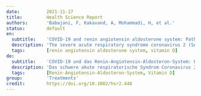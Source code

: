 ```yaml
---
date:          2021-11-17
title:         Health Science Report
authors:       'Babajani, F, Kakavand, A, Mohammadi, H, et al.'
status:        default
en:
  subtitle:    'COVID-19 and renin angiotensin aldosterone system: Pathogenesis and therapy'
  description: 'The severe acute respiratory syndrome coronavirus 2 (SARS-CoV-2) binds to the ACE2 component of the renin-angiotensin aldosterone system (RAAS) and infects the human cells. The aims of the present review were to look at the role and alteration of the RAAS components in SARS-CoV-2 infection, therapeutic approaches, and clinical trials in this field. We surveyed the literature (PubMed, Web of Science, and Scopus) till August 18, 2021, and 59 published papers regarding the components of the RAAS and their role and alterations in SARS-CoV-2 infection along with various COVID-19 therapies based on the RASS components were included in the study. ACE inhibitors, angiotensin receptor blockers, and mineralocorticoid receptor inhibitors are agents that significantly enhance the ACE2 and Ang-(1-7) levels, which can be suggestive for their role as therapeutics against SARS-CoV-2 infection. Beta-adrenergic blockers, which negatively regulate renin release from juxtaglomerular cells, and vitamin D, as a regulator of the RAAS and renin expression, are proposed therapeutics in the treatment of COVID-19. Some antihyperglycemic agents could be potentially protective against COVID-19-induced lung injury. Also, the inhibition of the Janus kinase/signal transducer and activator of the transcription pathway as a potential treatment for COVID-19 has been suggested. Finally, resveratrol, an antioxidant that can suppress Ang II, has been suggested as an adjunct to other therapies. Regarding the suggested potential therapies for COVID-19, there are many clinical trials whose results might change the treatment strategies of SARS-CoV-2 infection. So, the results of well-organized clinical trials on the efficacy and safety of the mentioned agents in the treatment of COVID-19 will be useful in the management and therapy of the disease.'
  tags:        [renin angiotensin aldosterone system, vitamin D]
de:
  subtitle:    'COVID-19 und das Renin-Angiotensin-Aldosteron-System: Pathogenese und Therapie'
  description: 'Das schwere akute respiratorische Syndrom Coronavirus 2 (SARS-CoV-2) bindet an die ACE2-Komponente des Renin-Angiotensin-Aldosteron-Systems (RAAS) und infiziert die menschlichen Zellen. Ziel der vorliegenden Übersichtsarbeit war es, die Rolle und die Veränderung der RAAS-Komponenten bei der SARS-CoV-2-Infektion, therapeutische Ansätze und klinische Versuche in diesem Bereich zu untersuchen. Wir haben die Literatur (PubMed, Web of Science und Scopus) bis zum 18. August 2021 gesichtet und 59 veröffentlichte Arbeiten zu den Komponenten des RAAS und deren Rolle und Veränderungen bei der SARS-CoV-2-Infektion sowie zu verschiedenen COVID-19-Therapien auf der Grundlage der RAAS-Komponenten in die Studie aufgenommen. ACE-Hemmer, Angiotensin-Rezeptor-Blocker und Mineralocorticoid-Rezeptor-Hemmer sind Wirkstoffe, die die ACE2- und Ang-(1-7)-Spiegel signifikant erhöhen, was auf ihre Rolle als Therapeutika gegen SARS-CoV-2-Infektionen schließen lässt. Beta-adrenerge Blocker, die die Reninfreisetzung aus juxtaglomerulären Zellen negativ regulieren, und Vitamin D als Regulator des RAAS und der Reninexpression werden als Therapeutika für die Behandlung von COVID-19 vorgeschlagen. Einige Antihyperglykämika könnten potenziell schützend gegen COVID-19-induzierte Lungenverletzungen wirken. Auch die Hemmung des Janus-Kinase-/Signaltransducer- und -aktivator-Transkriptionswegs wurde als mögliche Behandlung von COVID-19 vorgeschlagen. Schließlich wurde Resveratrol, ein Antioxidans, das Ang II unterdrücken kann, als Ergänzung zu anderen Therapien vorgeschlagen. Was die vorgeschlagenen potenziellen Therapien für COVID-19 betrifft, so gibt es viele klinische Studien, deren Ergebnisse die Behandlungsstrategien für SARS-CoV-2-Infektionen verändern könnten. Die Ergebnisse gut organisierter klinischer Studien zur Wirksamkeit und Sicherheit der genannten Wirkstoffe bei der Behandlung von COVID-19 werden daher für die Behandlung und Therapie der Krankheit von Nutzen sein.' 
  tags:        [Renin-Angiotensin-Aldosteron-System, Vitamin D]
group:         'Treatments'
credit:        https://doi.org/10.1002/hsr2.440
---
```

